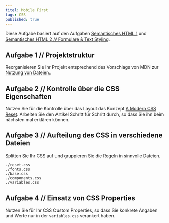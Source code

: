 ```yaml
---
titel: Mobile First
tags: CSS
published: true
---
```


Diese Aufgabe basiert auf den Aufgaben [Semantisches HTML 1](/mi-bachelor-webdevelopment/assignments/fd_01_html-1/) und [Semantisches HTML 2 // Formulare & Text Styling](/mi-bachelor-webdevelopment/assignments/fd_01_html-2/).

## Aufgabe 1 // Projektstruktur
Reorganisieren Sie Ihr Projekt entsprechend des Vorschlags von MDN zur [Nutzung von Dateien.](https://developer.mozilla.org/de/docs/Learn/Getting_started_with_the_web/Dealing_with_files).

## Aufgabe 2 // Kontrolle über die CSS Eigenschaften
Nutzen Sie für die Kontrolle über das Layout das Konzept [A Modern CSS Reset](https://piccalil.li/blog/a-modern-css-reset). Arbeiten Sie den Artikel Schritt für Schritt durch, so dass Sie ihn beim nächsten mal erklären können.

## Aufgabe 3 // Aufteilung des CSS in verschiedene Dateien
Splitten Sie Ihr CSS auf und gruppieren Sie die Regeln in sinnvolle Dateien. 

```
./reset.css
./fonts.css
./base.css
./components.css
./variables.css
```

## Aufgabe 4 // Einsatz von CSS Properties
Nutzen Sie für Ihr CSS Custom Properties, so dass Sie konkrete Angaben und Werte nur in der `variables.css` verankert haben.